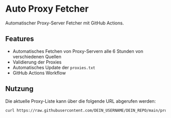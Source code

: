 # Auto Proxy Fetcher

Automatischer Proxy-Server Fetcher mit GitHub Actions.

## Features

- Automatisches Fetchen von Proxy-Servern alle 6 Stunden von verschiedenen Quellen
- Validierung der Proxies
- Automatisches Update der `proxies.txt`
- GitHub Actions Workflow

## Nutzung

Die aktuelle Proxy-Liste kann über die folgende URL abgerufen werden:
```bash
curl https://raw.githubusercontent.com/DEIN_USERNAME/DEIN_REPO/main/proxies.txt
```

